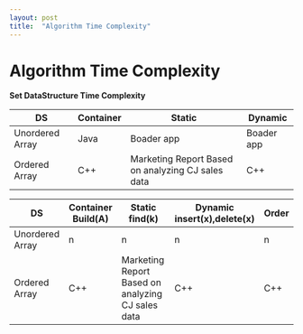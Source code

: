 ```yaml
---
layout: post
title:  "Algorithm Time Complexity"
---
```


# Algorithm Time Complexity 

**Set DataStructure Time Complexity** <br/>

DS            | Container            | Static | Dynamic
-------------------|------------------|-----------------------------|-----------------------------
Unordered Array | Java             | Boader app  | Boader app
Ordered Array | C++ | Marketing Report Based on analyzing CJ sales data | C++ 

DS            | Container  Build(A)     | Static  find(k) | Dynamic  insert(x),delete(x) | Order
-------------------|------------------|-----------------------------|-----------------------------|-----------------------------
Unordered Array |   n    | n | n  |   n
Ordered Array | C++ | Marketing Report Based on analyzing CJ sales data | C++ | C++
